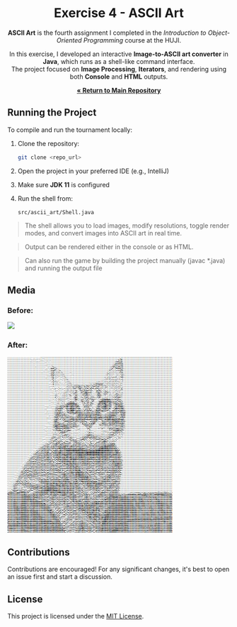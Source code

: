 <div align="center">

# Exercise 4 - ASCII Art

**ASCII Art** is the fourth assignment I completed in the *Introduction to Object-Oriented Programming* course at the HUJI.

In this exercise, I developed an interactive **Image-to-ASCII art converter** in **Java**, which runs as a shell-like command interface.  
The project focused on **Image Processing**, **Iterators**, and rendering using both **Console** and **HTML** outputs.


[**« Return to Main Repository**](https://github.com/ShayMorad/Intro-to-OOP)

</div>


## Running the Project

To compile and run the tournament locally:

1. Clone the repository:  
   ```bash
   git clone <repo_url>
   ```

2. Open the project in your preferred IDE (e.g., IntelliJ)

3. Make sure **JDK 11** is configured

4. Run the shell from:  
   ```
   src/ascii_art/Shell.java
   ```

> The shell allows you to load images, modify resolutions, toggle render modes, and convert images into ASCII art in real time.

> Output can be rendered either in the console or as HTML.

> Can also run the game by building the project manually (javac *.java) and running the output file

## Media
### Before:
![](./examples/1.jpg)

### After:
![](./examples/2.jpg)
## Contributions

Contributions are encouraged!  For any significant changes, it's best to open an issue first and start a discussion.



## License


This project is licensed under the [MIT License](https://choosealicense.com/licenses/mit/).

